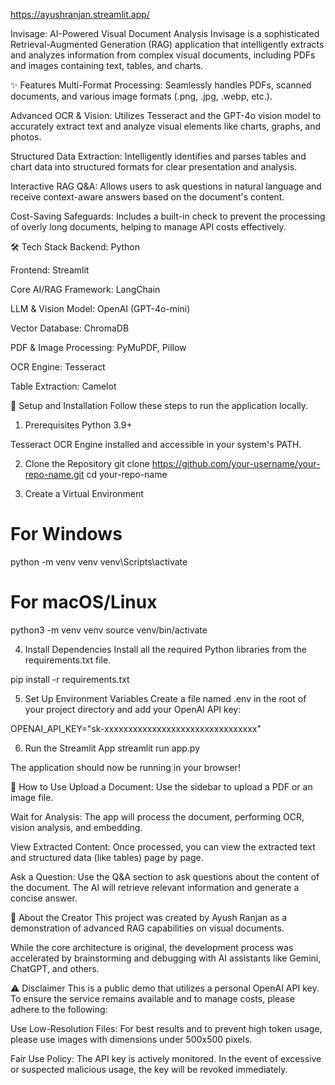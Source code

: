 https://ayushranjan.streamlit.app/

Invisage: AI-Powered Visual Document Analysis
Invisage is a sophisticated Retrieval-Augmented Generation (RAG) application that intelligently extracts and analyzes information from complex visual documents, including PDFs and images containing text, tables, and charts.

✨ Features
Multi-Format Processing: Seamlessly handles PDFs, scanned documents, and various image formats (.png, .jpg, .webp, etc.).

Advanced OCR & Vision: Utilizes Tesseract and the GPT-4o vision model to accurately extract text and analyze visual elements like charts, graphs, and photos.

Structured Data Extraction: Intelligently identifies and parses tables and chart data into structured formats for clear presentation and analysis.

Interactive RAG Q&A: Allows users to ask questions in natural language and receive context-aware answers based on the document's content.

Cost-Saving Safeguards: Includes a built-in check to prevent the processing of overly long documents, helping to manage API costs effectively.

🛠️ Tech Stack
Backend: Python

Frontend: Streamlit

Core AI/RAG Framework: LangChain

LLM & Vision Model: OpenAI (GPT-4o-mini)

Vector Database: ChromaDB

PDF & Image Processing: PyMuPDF, Pillow

OCR Engine: Tesseract

Table Extraction: Camelot

🚀 Setup and Installation
Follow these steps to run the application locally.

1. Prerequisites
Python 3.9+

Tesseract OCR Engine installed and accessible in your system's PATH.

2. Clone the Repository
git clone https://github.com/your-username/your-repo-name.git
cd your-repo-name


3. Create a Virtual Environment
# For Windows
python -m venv venv
venv\Scripts\activate

# For macOS/Linux
python3 -m venv venv
source venv/bin/activate


4. Install Dependencies
Install all the required Python libraries from the requirements.txt file.

pip install -r requirements.txt


5. Set Up Environment Variables
Create a file named .env in the root of your project directory and add your OpenAI API key:

OPENAI_API_KEY="sk-xxxxxxxxxxxxxxxxxxxxxxxxxxxxxxxx"


6. Run the Streamlit App
streamlit run app.py


The application should now be running in your browser!

📖 How to Use
Upload a Document: Use the sidebar to upload a PDF or an image file.

Wait for Analysis: The app will process the document, performing OCR, vision analysis, and embedding.

View Extracted Content: Once processed, you can view the extracted text and structured data (like tables) page by page.

Ask a Question: Use the Q&A section to ask questions about the content of the document. The AI will retrieve relevant information and generate a concise answer.

👤 About the Creator
This project was created by Ayush Ranjan as a demonstration of advanced RAG capabilities on visual documents.

While the core architecture is original, the development process was accelerated by brainstorming and debugging with AI assistants like Gemini, ChatGPT, and others.

⚠️ Disclaimer
This is a public demo that utilizes a personal OpenAI API key. To ensure the service remains available and to manage costs, please adhere to the following:

Use Low-Resolution Files: For best results and to prevent high token usage, please use images with dimensions under 500x500 pixels.

Fair Use Policy: The API key is actively monitored. In the event of excessive or suspected malicious usage, the key will be revoked immediately.